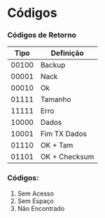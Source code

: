 # Códigos

### Códigos de Retorno
| Tipo  | Definição       |
|-------|-----------------|
| 00100 | Backup          |
| 00001 | Nack            |
| 00010 | Ok              |
| 01111 | Tamanho         |
| 11111 | Erro            |
| 10000 | Dados           |
| 10001 | Fim TX Dados    |
| 01110 | OK + Tam        |
| 01101 | OK + Checksum   |

### Códigos:
1. Sem Acesso
2. Sem Espaço
3. Não Encontrado
